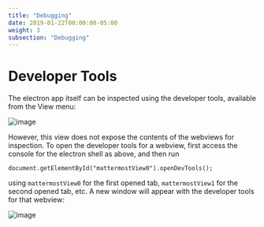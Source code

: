```yaml
---
title: "Debugging"
date: 2019-01-22T00:00:00-05:00
weight: 3
subsection: "Debugging"
---
```


# Developer Tools

The electron app itself can be inspected using the developer tools, available from the View menu:

![image](/contribute/desktop/view-toggle-developer-tools.png)

However, this view does not expose the contents of the webviews for inspection. To open the developer tools for a webview, first access the console for the electron shell as above, and then run

    document.getElementById("mattermostView0").openDevTools();

using `mattermostView0` for the first opened tab, `mattermostView1` for the second opened tab, etc. A new window will appear with the developer tools for that webview:

![image](/contribute/desktop/webview-developer-tools.png)
